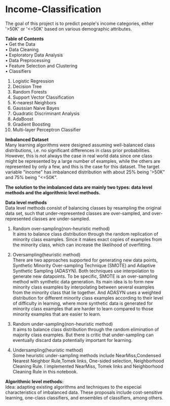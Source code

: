 # Income-Classification<br/>
The goal of this project is to predict people's income categories, either '>50K' or '<=50K' based on various demographic attributes.<br/>

**Table of Contents<br/>**
• Get the Data<br/>
• Data Cleaning<br/>
• Exploratory Data Analysis<br/>
• Data Preprocessing<br/>
• Feature Selection and Clustering<br/>
• Classifiers
1. Logistic Regression<br/>
2. Decision Tree<br/>
3. Random Forests<br/>
4. Support Vector Classification<br/>
5. K-nearest Neighbors<br/>
6. Gaussian Naive Bayes<br/>
7. Quadratic Discriminant Analysis<br/>
8. AdaBoost<br/>
9. Gradient Boosting<br/>
10. Multi-layer Perceptron Classifier<br/>
  
**Imbalanced Dataset<br/>**
Many learning algorithms were designed assuming well-balanced class distributions, i.e. no significant differences in class prior probabilities. However, this is not always the case in real world data since one class might be represented by a large number of examples, while the others are represented by only a few, and this is the case for this dataset. The target variable "income" has imbalanced distribution with about 25% being '>50K" and 75% being "<=50K".

**The solution to the imbalanced data are mainly two types: data level methods and the algorithmic level methods.<br/>**

**Data level methods<br/>**
Data level methods consist of balancing classes by resampling the original data set, such that under-represented classes are over-sampled, and over-represented classes are under-sampled.

1. Random over-sampling(non-heuristic method)<br/>
It aims to balance class distribution through the random replication of minority class examples. Since it makes exact copies of examples from the minority class, which can increase the likelihood of overfitting.

2. Oversampling(heuristic method)<br/>
There are two approaches supported for generating new data points, Synthetic Minority Over-sampling Technique (SMOTE) and Adaptive Synthetic Sampling (ADASYN). Both techniques use interpolation to generate new datapoints. To be specific, SMOTE is an over-sampling method with synthetic data generation. Its main idea is to form new minority class examples by interpolating between several examples from the minority class that lie together. And ADASYN uses a weighted distribution for different minority class examples according to their level of difficulty in learning, where more synthetic data is generated for minority class examples that are harder to learn compared to those minority examples that are easier to learn.


3. Random under-sampling(non-heuristic method)<br/>
It aims to balance class distribution through the random elimination of majority class examples. But there is critic that under-sampling can eventually discard data potentially important for learning.


4. Undersampling(heuristic method)<br/>
Some heuristic under-sampling methods include NearMiss,Condensed Nearest Neighbor Rule,Tomek links, One-sided selection, Neighborhood Cleaning Rule. I implemented NearMiss, Tomek links and Neighborhood Cleaning Rule in this notebook.<br/>

**Algorithmic level methods:<br/>**
Idea: adapting existing algorithms and techniques to the especial characteristics of imbalanced data. These proposals include cost-sensitive learning, one-class classifiers, and ensembles of classifiers, among others.
